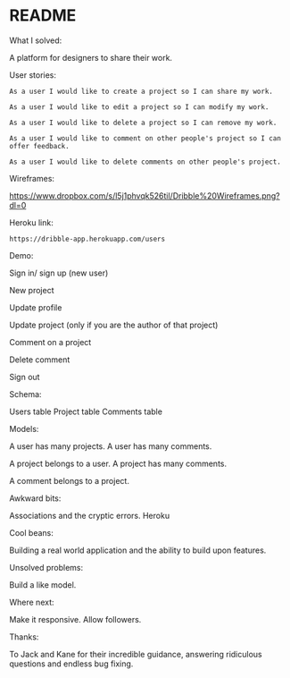 # README

What I solved:

  A platform for designers to share their work.

User stories:

    As a user I would like to create a project so I can share my work.

    As a user I would like to edit a project so I can modify my work.

    As a user I would like to delete a project so I can remove my work.

    As a user I would like to comment on other people's project so I can offer feedback.

    As a user I would like to delete comments on other people's project.

Wireframes:

  https://www.dropbox.com/s/l5j1phvqk526til/Dribble%20Wireframes.png?dl=0

Heroku link:

    https://dribble-app.herokuapp.com/users

Demo:

  Sign in/ sign up (new user)

  New project

  Update profile

  Update project (only if you are the author of that project)

  Comment on a project

  Delete comment

  Sign out

Schema:

  Users table
  Project table
  Comments table

Models:

  A user has many projects.
  A user has many comments.

  A project belongs to a user.
  A project has many comments.

  A comment belongs to a project.

Awkward bits:

  Associations and the cryptic errors.
  Heroku  

Cool beans:

  Building a real world application and the ability to build upon features.

Unsolved problems:

  Build a like model.

Where next:

  Make it responsive.
  Allow followers.

Thanks:

  To Jack and Kane for their incredible guidance, answering ridiculous questions and endless bug fixing.
